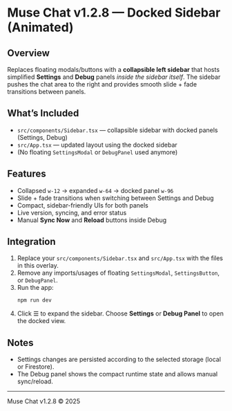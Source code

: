# Muse Chat v1.2.8 — Docked Sidebar (Animated)

## Overview
Replaces floating modals/buttons with a **collapsible left sidebar** that hosts simplified **Settings** and **Debug** panels *inside the sidebar itself*. The sidebar pushes the chat area to the right and provides smooth slide + fade transitions between panels.

## What’s Included
- `src/components/Sidebar.tsx` — collapsible sidebar with docked panels (Settings, Debug)
- `src/App.tsx` — updated layout using the docked sidebar
- (No floating `SettingsModal` or `DebugPanel` used anymore)

## Features
- Collapsed `w-12` → expanded `w-64` → docked panel `w-96`
- Slide + fade transitions when switching between Settings and Debug
- Compact, sidebar-friendly UIs for both panels
- Live version, syncing, and error status
- Manual **Sync Now** and **Reload** buttons inside Debug

## Integration
1. Replace your `src/components/Sidebar.tsx` and `src/App.tsx` with the files in this overlay.
2. Remove any imports/usages of floating `SettingsModal`, `SettingsButton`, or `DebugPanel`.
3. Run the app:
   ```bash
   npm run dev
   ```
4. Click ☰ to expand the sidebar. Choose **Settings** or **Debug Panel** to open the docked view.

## Notes
- Settings changes are persisted according to the selected storage (local or Firestore).
- The Debug panel shows the compact runtime state and allows manual sync/reload.

---
Muse Chat v1.2.8 © 2025
